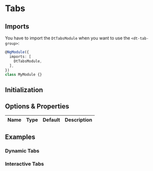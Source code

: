 # Tabs

<docs-source-example example="DefaultTabsExampleComponent"></docs-source-example>

## Imports

You have to import the `DtTabsModule` when you want to use the `<dt-tab-group>`:

```typescript
@NgModule({
  imports: [
    DtTabsModule,
  ],
})
class MyModule {}
```

## Initialization


## Options & Properties

| Name | Type | Default | Description |
| --- | --- | --- | --- |

## Examples

### Dynamic Tabs
<docs-source-example example="DynamicTabsExampleComponent"></docs-source-example>

### Interactive Tabs
<docs-source-example example="InteractiveTabsExampleComponent"></docs-source-example>


